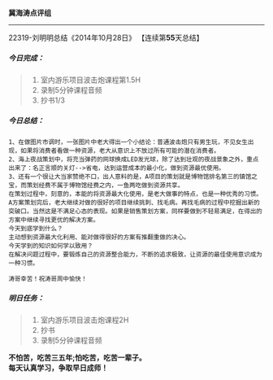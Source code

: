 **冀海涛点评组**

------

22319-刘明明总结《2014年10月28日》
【连续第**55**天总结】

##### __今日完成：__
>1. 室内游乐项目波击炮课程第1.5H
>2. 录制5分钟课程音频
>3. 抄书1/3

##### __今日总结：__
    1、在做图片市调时，一张图片中老大得出一个小结论：普通波击炮只有男生玩，不见女生出现，如果将消费者看做一种资源，老大从意识上不放过所有可能的潜在消费者。
    2、海上夜战策划中，将充当弹药的网球换成LED发光球，除了达到壮观的夜战景象之外，重点出来了：名正言顺的关灯-->省电，达到运营成本的最小化，做到资源最优使用。
    3、还有一个很让大当家赞绝不口，出人意料的是，A项目的策划就是博物馆排名第三的镇馆之宝，而策划经费不属于博物馆经费之内，一鱼两吃做到资源共享。
    在策划过程中，刻意的，本能的将资源最大化使用，是老大做事的特点，也是一种优秀的习惯。
    A方案策划完后，老大继续对做的很好的项目继续挑刺、找毛病。再找毛病的过程中挖掘出新的突破口。当然这是不满足心态的表现。如果是销售策划方案，同样要做到不轻易满足，在得出的方案中继续寻找更优的解决方案。
    今天到底学到什么？
    主动想到资源最大化利用、能对做得很好的方案有推翻重做的决心。
    今天学到的知识如何学以致用？
    在解决问题过程中，要锻炼自己的资源整合能力，不断的追求极致，让资源的最佳使用意识成为一种习惯。
    
    涛哥幸苦！祝涛哥周中愉快！
##### __明日任务：__
>1. 室内游乐项目波击炮课程2H
>2. 抄书
>3. 录制5分钟课程音频

**不怕苦，吃苦三五年;怕吃苦，吃苦一辈子。**  
**每天认真学习，争取早日成师！**